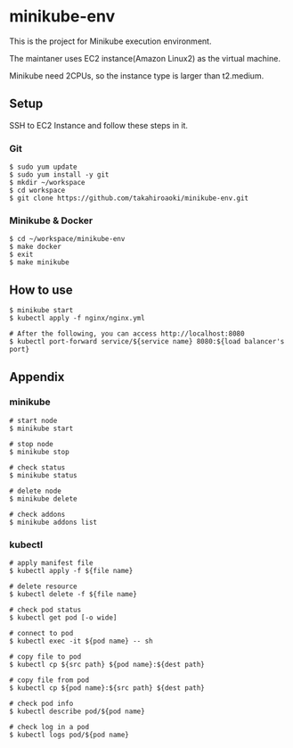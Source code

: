 # minikube-env

This is the project for Minikube execution environment.

The maintaner uses EC2 instance(Amazon Linux2) as the virtual machine.

Minikube need 2CPUs, so the instance type is larger than t2.medium.

## Setup
SSH to EC2 Instance and follow these steps in it.

### Git
```
$ sudo yum update
$ sudo yum install -y git
$ mkdir ~/workspace
$ cd workspace
$ git clone https://github.com/takahiroaoki/minikube-env.git
```

### Minikube & Docker
```
$ cd ~/workspace/minikube-env
$ make docker
$ exit
$ make minikube
```

## How to use
```
$ minikube start
$ kubectl apply -f nginx/nginx.yml

# After the following, you can access http://localhost:8080
$ kubectl port-forward service/${service name} 8080:${load balancer's port}
```

## Appendix
### minikube
```
# start node
$ minikube start

# stop node
$ minikube stop

# check status
$ minikube status

# delete node
$ minikube delete

# check addons
$ minikube addons list
```

### kubectl
```
# apply manifest file
$ kubectl apply -f ${file name}

# delete resource
$ kubectl delete -f ${file name}

# check pod status
$ kubectl get pod [-o wide]

# connect to pod
$ kubectl exec -it ${pod name} -- sh

# copy file to pod
$ kubectl cp ${src path} ${pod name}:${dest path}

# copy file from pod
$ kubectl cp ${pod name}:${src path} ${dest path}

# check pod info
$ kubectl describe pod/${pod name}

# check log in a pod
$ kubectl logs pod/${pod name}
```
